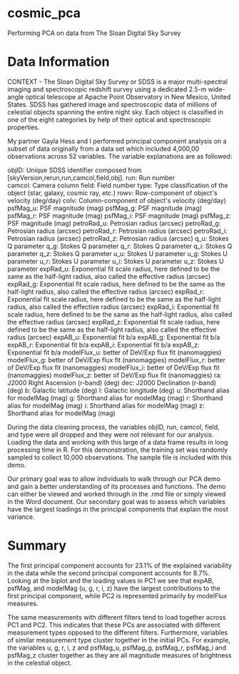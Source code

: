 # cosmic_pca
Performing PCA on data from The Sloan Digital Sky Survey

# Data Information
CONTEXT - The Sloan Digital Sky Survey or SDSS is a major multi-spectral imaging and spectroscopic redshift survey using a dedicated 2.5-m wide-angle optical telescope at Apache Point Observatory in New Mexico, United States. SDSS has gathered image and spectroscopic data of millions of celestial objects spanning the entire night sky. Each object is classified in one of the eight categories by help of their optical and spectroscopic properties.

My partner Gayla Hess and I performed principal component analysis on a subset of data originally from a data set which included 4,000,00 observations across 52 variables.
The variable explanations are as followed:

objID: Unique SDSS identifier composed from [skyVersion,rerun,run,camcol,field,obj]. 
run: Run number <br />
camcol: Camera column 
field: Field number
type: Type classification of the object (star, galaxy, cosmic ray, etc.)
rowv: Row-component of object's velocity (deg/day)
colv: Column-component of object's velocity (deg/day)
psfMag_u: PSF magnitude (mag)
psfMag_g: PSF magnitude (mag)
psfMag_r: PSF magnitude (mag)
psfMag_i: PSF magnitude (mag)
psfMag_z: PSF magnitude (mag)
petroRad_u: Petrosian radius (arcsec)
petroRad_g: Petrosian radius (arcsec)
petroRad_r: Petrosian radius (arcsec)
petroRad_i: Petrosian radius (arcsec)
petroRad_z: Petrosian radius (arcsec)
q_u: Stokes Q parameter 
q_g: Stokes Q parameter
q_r: Stokes Q parameter
q_i: Stokes Q parameter
q_z: Stokes Q parameter
u_u: Stokes U parameter
u_g: Stokes U parameter
u_r: Stokes U parameter
u_i: Stokes U parameter
u_z: Stokes U parameter
expRad_u: Exponential fit scale radius, here defined to be the same as the half-light radius, also called the effective radius (arcsec)
expRad_g: Exponential fit scale radius, here defined to be the same as the half-light radius, also called the effective radius (arcsec)
expRad_r: Exponential fit scale radius, here defined to be the same as the half-light radius, also called the effective radius (arcsec)
expRad_i: Exponential fit scale radius, here defined to be the same as the half-light radius, also called the effective radius (arcsec)
expRad_z: Exponential fit scale radius, here defined to be the same as the half-light radius, also called the effective radius (arcsec)
expAB_u: Exponential fit b/a
expAB_g: Exponential fit b/a
expAB_r: Exponential fit b/a
expAB_i: Exponential fit b/a
expAB_z: Exponential fit b/a
modelFlux_u: better of DeV/Exp flux fit (nanomaggies)
modelFlux_g: better of DeV/Exp flux fit (nanomaggies)
modelFlux_r: better of DeV/Exp flux fit (nanomaggies)
modelFlux_i: better of DeV/Exp flux fit (nanomaggies)
modelFlux_z: better of DeV/Exp flux fit (nanomaggies)
ra: J2000 Right Ascension (r-band) (deg)
dec: J2000 Declination (r-band) (deg)
b: Galactic latitude (deg)
l: Galactic longitude (deg)
u: Shorthand alias for modelMag (mag)
g: Shorthand alias for modelMag (mag)
r: Shorthand alias for modelMag (mag)
i: Shorthand alias for modelMag (mag)
z: Shorthand alias for modelMag (mag)

During the data cleaning process, the variables objID, run, camcol, field, and type were all dropped and they were not relevant for our analysis. Loading the data and working with this large of a data frame results in long processing time in R. For this demonstration, the training set was randomly sampled to collect 10,000 observations. The sample file is included with this demo.

Our primary goal was to allow individuals to walk through our PCA demo and gain a better understanding of its processes and functions. The demo can either be viewed and worked through in the .rmd file or simply viewed in the Word document. Our secondary goal was to assess which variables have the largest loadings in the principal components that explain the most variance. 

# Summary

The first principal component accounts for 23.1% of the explained variability in the data while the second principal component accounts for 8.7%. Looking at the biplot and the loading values in PC1 we see that expAB, psfMag, and modelMag (u, g, r, i, z) have the largest contributions to the first principal component, while PC2 is represented primarily by modelFlux measures.  

The same measurements with different filters tend to load together across PC1 and PC2. This indicates that these PCs are associated with different measurement types opposed to the different filters. Furthermore, variables of similar measurement type cluster together in the initial PCs. For example, the variables u, g, r, i, z and psfMag_u, psfMag_g, psfMag_r, psfMag_i and psfMag_z cluster together as they are all magnitude measures of brightness in the celestial object.
